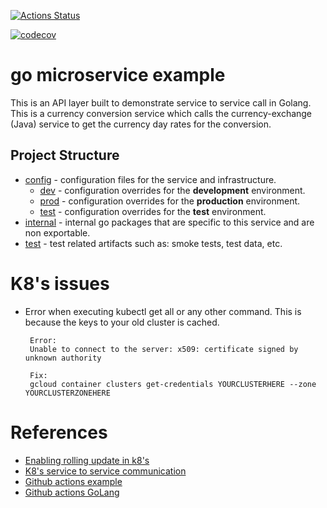 [![Actions Status](https://github.com/syrilster/go-microservice-example/workflows/Build%20and%20test%20Go/badge.svg)](https://github.com/syrilster/go-microservice-example/actions)

[![codecov](https://codecov.io/gh/syrilster/go-microservice-example/branch/master/graph/badge.svg)](https://codecov.io/gh/syrilster/go-microservice-example)

# go microservice example

This is an API layer built to demonstrate service to service call in Golang. This is a currency conversion service which calls the
currency-exchange (Java) service to get the currency day rates for the conversion.

## Project Structure

- [config](./config) -  configuration files for the service and infrastructure.
    - [dev](./config/dev) - configuration overrides for the **development** environment.
    - [prod](./config/prod) - configuration overrides for the **production** environment.
    - [test](./config/test) - configuration overrides for the **test** environment.
- [internal](./internal) - internal go packages that are specific to this service and are non exportable.
- [test](./test) - test related artifacts such as: smoke tests, test data, etc.
    
# K8's issues
* Error when executing kubectl get all or any other command. This is because the keys to your old cluster is cached.
   ```
    Error:
    Unable to connect to the server: x509: certificate signed by unknown authority
    
    Fix:
    gcloud container clusters get-credentials YOURCLUSTERHERE --zone YOURCLUSTERZONEHERE
    ```
# References
* [Enabling rolling update in k8's](https://medium.com/platformer-blog/enable-rolling-updates-in-kubernetes-with-zero-downtime-31d7ec388c81)
* [K8's service to service communication](https://dev.to/azure/how-to-access-your-kubernetes-applications-using-services-5626)
* [Github actions example](https://brunopaz.dev/blog/building-a-basic-ci-cd-pipeline-for-a-golang-application-using-github-actions)
* [Github actions GoLang](https://presstige.io/p/Using-GitHub-Actions-with-Go-2ca9744b531f4f21bdae9976d1ccbb58)
